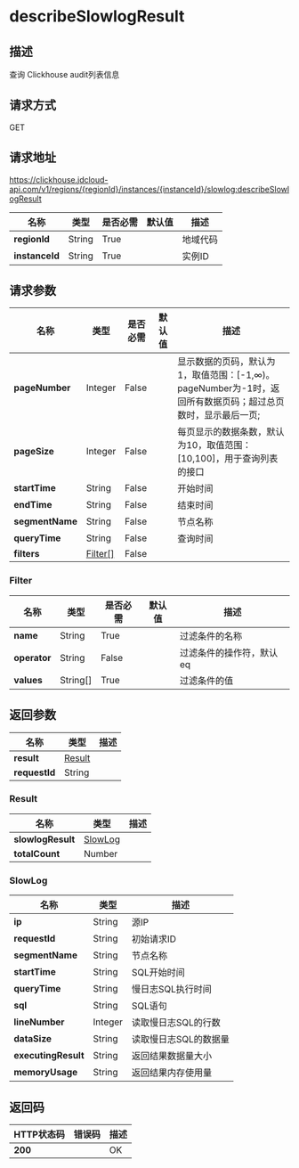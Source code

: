 # describeSlowlogResult


## 描述
查询 Clickhouse audit列表信息

## 请求方式
GET

## 请求地址
https://clickhouse.jdcloud-api.com/v1/regions/{regionId}/instances/{instanceId}/slowlog:describeSlowlogResult

|名称|类型|是否必需|默认值|描述|
|---|---|---|---|---|
|**regionId**|String|True| |地域代码|
|**instanceId**|String|True| |实例ID|

## 请求参数
|名称|类型|是否必需|默认值|描述|
|---|---|---|---|---|
|**pageNumber**|Integer|False| |显示数据的页码，默认为1，取值范围：[-1,∞)。pageNumber为-1时，返回所有数据页码；超过总页数时，显示最后一页;|
|**pageSize**|Integer|False| |每页显示的数据条数，默认为10，取值范围：[10,100]，用于查询列表的接口|
|**startTime**|String|False| |开始时间|
|**endTime**|String|False| |结束时间|
|**segmentName**|String|False| |节点名称|
|**queryTime**|String|False| |查询时间|
|**filters**|[Filter[]](describeslowlogresult#filter)|False| | |
### <div id="filter">Filter</div>
|名称|类型|是否必需|默认值|描述|
|---|---|---|---|---|
|**name**|String|True| |过滤条件的名称|
|**operator**|String|False| |过滤条件的操作符，默认eq|
|**values**|String[]|True| |过滤条件的值|

## 返回参数
|名称|类型|描述|
|---|---|---|
|**result**|[Result](describeslowlogresult#result)| |
|**requestId**|String| |
### <div id="result">Result</div>
|名称|类型|描述|
|---|---|---|
|**slowlogResult**|[SlowLog](describeslowlogresult#slowlog)| |
|**totalCount**|Number| |
### <div id="slowlog">SlowLog</div>
|名称|类型|描述|
|---|---|---|
|**ip**|String|源IP|
|**requestId**|String|初始请求ID|
|**segmentName**|String|节点名称|
|**startTime**|String|SQL开始时间|
|**queryTime**|String|慢日志SQL执行时间|
|**sql**|String|SQL语句|
|**lineNumber**|Integer|读取慢日志SQL的行数|
|**dataSize**|String|读取慢日志SQL的数据量|
|**executingResult**|String|返回结果数据量大小|
|**memoryUsage**|String|返回结果内存使用量|

## 返回码
|HTTP状态码|错误码|描述|
|---|---|---|
|**200**||OK|
